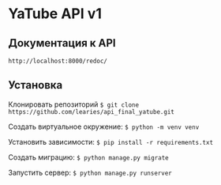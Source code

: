 # YaTube API v1

## Документация к API
`http://localhost:8000/redoc/`

## Установка

Клонировать репозиторий
`$ git clone https://github.com/learies/api_final_yatube.git`

Создать виртуальное окружение:
`$ python -m venv venv`

Установить зависимости:
`$ pip install -r requirements.txt`

Создать миграцию:
`$ python manage.py migrate`

Запустить сервер:
`$ python manage.py runserver`
